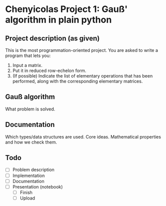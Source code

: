 # Chenyicolas Project 1: Gauß' algorithm in plain python

## Project description (as given)

This is the most programmation-oriented project. You are asked to write a program that lets you:
1. Input a matrix.
2. Put it in reduced row-echelon form.
3. (If possible) Indicate the list of elementary operations that has been performed, along with the corresponding elementary matrices.

## Gauß algorithm

What problem is solved. 

## Documentation

Which types/data structures are used. Core ideas.
Mathematical properties and how we check them.

## Todo

- [ ] Problem description
- [ ] Implementation
- [ ] Documentation
- [ ] Presentation (notebook)
  - [ ] Finish
  - [ ] Upload
